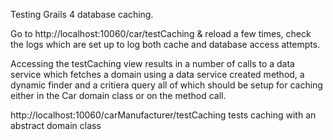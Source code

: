 Testing Grails 4 database caching.

Go to http://localhost:10060/car/testCaching & reload a few times, check the logs which are set up to log both cache and database access attempts.

Accessing the testCaching view results in a number of calls to a data service which fetches a domain using a data service created method, a dynamic finder and a critiera query all of which should be setup for caching either in the Car domain class or on the method call.

http://localhost:10060/carManufacturer/testCaching tests caching with an abstract domain class